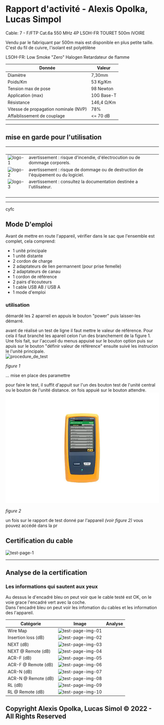 # Rapport d'activité - Alexis Opolka, Lucas Simpol

Cable: 7 - F/FTP Cat.6a 550 MHz 4P LSOH-FR TOURET 500m IVOIRE

Vendu par le fabriquant par 500m mais est disponible en plus petite taille.
C'est du fil de cuivre, l'isolant est polyétilène

LSOH-FR: Low Smoke "Zero" Halogen Retardateur de flamme

| Donnée                                  | Valeur                  |
|-----------------------------------------|-------------------------|
| Diamètre                                | 7,30mm                  |
| Poids/Km                                | 53 Kg/Km                |
| Tension max de pose                     | 98 Newton               |
| Application (max)                       | 10G Base-T              |
| Résistance                              | 146,4 &ohm;/Km          |
| Vitesse de propagation nominale (NVP)   | 78%                     |
| Affaiblissement de couplage             | &lt;= 70 dB             |

<hr>

## mise en garde pour l'utilisation

| &nbsp;                                | &nbsp;                                                                              |
|---------------------------------------|-------------------------------------------------------------------------------------|
| ![logo-1](./src/img/logos/logo_1.png) | avertissement : risque d'incendie, d'électrocution ou de dommage corporels.         |
| ![logo-2](./src/img/logos/logo_2.png) | avertissement : risque de dommage ou de destruction de l'équipement ou du logiciel. |
| ![logo-3](./src/img/logos/logo_3.png) |avertissement : consultez la documentation destinée a l'utilisateur.                 |
| &nbsp;                                | &nbsp;                                                                              |

<hr>cyfc

## Mode D'emploi

Avant de mettre en route l'appareil, vérifier dans le sac que l'ensemble est complet, cela comprend:

- 1 unité principale
- 1 unité distante
- 2 cordon de charge
- 2 adaptateurs de lien permannent (pour prise femelle)
- 2 adaptateurs de canau
- 1 cordon de référence
- 2 pairs d'écouteurs
- 1 cable USB AB / USB A
- 1 mode d'emploi

### utilisation

démardé les 2 aparreil en appuis le bouton "power" puis laisser-les démarré.

avant de réalisé un test de ligne il faut mettre le valeur de référence. Pour cela il faut branché les apareil celon l'un des branchement de la figure 1. Une fois fait, sur l'accueil du menus appuisé sur le bouton option puis sur apuis sur le bouton "définir valeur de référence" ensuite suivé les instrucion le l'unité principale.\
![procedure_de_test](./src/procedure_de_test.png)

*figure 1*

... mise en place des paramettre

pour faire le test, il suffit d'appuit sur l'un des bouton test de l'unité central ou le bouton de l'unité distance. on fois appuié sur le bouton attendre. 
![test_OK.png](./src/img/dsxi/dsxi_test_OK)

*figure 2*

un fois sur le rapport de test donné par l'appareil *(voir figure 2)* vous pouvez accédé dans la pr 

## Certification du cable

![test-page-1](./src/dsxi-tests/test_Page_1.png)

<hr>

## Analyse de la certification

### Les informations qui sautent aux yeux

Au dessus le d'encadré bleu on peut voir que le cable testé est OK, on le voie grace l'encadré vert avec la coche.\
Dans l'encadré bleu on peut voir les infomation du cables et les information des l'appareil.

| Catégorie             | Image                                                                    | Analyse        |
|-----------------------|--------------------------------------------------------------------------|----------------|
| Wire Map              | ![test-page-img-01](./src/dsxi-tests/test_Page_1_Image_0003.png)         |
| Insertion loss (dB)   | ![test-page-img-02](./src/dsxi-tests/test_Page_1_Image_0004.png)         |
| NEXT (dB)             | ![test-page-img-03](./src/dsxi-tests/test_Page_1_Image_0005.png)         |
| NEXT @ Remote (dB)    | ![test-page-img-04](./src/dsxi-tests/test_Page_1_Image_0006.png)         |
| ACR-F (dB)            | ![test-page-img-05](./src/dsxi-tests/test_Page_1_Image_0007.png)         |
| ACR-F @ Remote (dB)   | ![test-page-img-06](./src/dsxi-tests/test_Page_1_Image_0008.png)         |
| ACR-N (dB)            | ![test-page-img-07](./src/dsxi-tests/test_Page_1_Image_0009.png)         |
| ACR-N @ Remote (dB)   | ![test-page-img-08](./src/dsxi-tests/test_Page_1_Image_0010.png)         |
| RL (dB)               | ![test-page-img-09](./src/dsxi-tests/test_Page_1_Image_0011.png)         |
| RL @ Remote (dB)      | ![test-page-img-10](./src/dsxi-tests/test_Page_1_Image_0012.png)         |

## Copyright Alexis Opolka, Lucas Simol &copy; 2022 - All Rights Reserved
